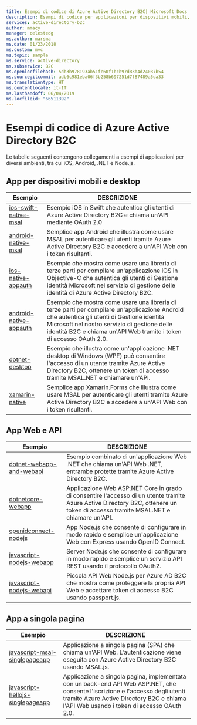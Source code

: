 ```yaml
---
title: Esempi di codice di Azure Active Directory B2C| Microsoft Docs
description: Esempi di codice per applicazioni per dispositivi mobili, desktop, Web e a singola pagina di Azure Active Directory B2C.
services: active-directory-b2c
author: mmacy
manager: celestedg
ms.author: marsma
ms.date: 01/23/2018
ms.custom: mvc
ms.topic: sample
ms.service: active-directory
ms.subservice: B2C
ms.openlocfilehash: 5db3b978193ab51fc60f1bcb97d83b4d24037b54
ms.sourcegitcommit: adb6c981eba06f3b258b697251d7f87489a5da33
ms.translationtype: HT
ms.contentlocale: it-IT
ms.lasthandoff: 06/04/2019
ms.locfileid: "66511392"
---
```

# <a name="azure-active-directory-b2c-code-samples"></a>Esempi di codice di Azure Active Directory B2C

Le tabelle seguenti contengono collegamenti a esempi di applicazioni per diversi ambienti, tra cui iOS, Android, .NET e Node.js.

## <a name="mobile-and-desktop-apps"></a>App per dispositivi mobili e desktop

| Esempio | DESCRIZIONE |
|--------| ----------- |
| [ios-swift-native-msal](https://github.com/Azure-Samples/active-directory-b2c-ios-swift-native-msal) | Esempio iOS in Swift che autentica gli utenti di Azure Active Directory B2C e chiama un'API mediante OAuth 2.0 |
| [android-native-msal](https://github.com/Azure-Samples/active-directory-b2c-android-native-msal) | Semplice app Android che illustra come usare MSAL per autenticare gli utenti tramite Azure Active Directory B2C e accedere a un'API Web con i token risultanti. |
| [ios-native-appauth](https://github.com/Azure-Samples/active-directory-b2c-ios-native-appauth) | Esempio che mostra come usare una libreria di terze parti per compilare un'applicazione iOS in Objective-C che autentica gli utenti di Gestione identità Microsoft nel servizio di gestione delle identità di Azure Active Directory B2C. |
| [android-native-appauth](https://github.com/Azure-Samples/active-directory-b2c-android-native-appauth) | Esempio che mostra come usare una libreria di terze parti per compilare un'applicazione Android che autentica gli utenti di Gestione identità Microsoft nel nostro servizio di gestione delle identità B2C e chiama un'API Web tramite i token di accesso OAuth 2.0. |
| [dotnet-desktop](https://github.com/Azure-Samples/active-directory-b2c-dotnet-desktop) | Esempio che illustra come un'applicazione .NET desktop di Windows (WPF) può consentire l'accesso di un utente tramite Azure Active Directory B2C, ottenere un token di accesso tramite MSAL.NET e chiamare un'API. | 
| [xamarin-native](https://github.com/Azure-Samples/active-directory-b2c-xamarin-native) | Semplice app Xamarin.Forms che illustra come usare MSAL per autenticare gli utenti tramite Azure Active Directory B2C e accedere a un'API Web con i token risultanti. |

## <a name="web-apps-and-apis"></a>App Web e API

| Esempio | DESCRIZIONE |
|--------| ----------- |
| [dotnet-webapp-and-webapi](https://github.com/Azure-Samples/active-directory-b2c-dotnet-webapp-and-webapi) | Esempio combinato di un'applicazione Web .NET che chiama un'API Web .NET, entrambe protette tramite Azure Active Directory B2C. |
| [dotnetcore-webapp](https://github.com/Azure-Samples/active-directory-b2c-dotnetcore-webapp) | Applicazione Web ASP.NET Core in grado di consentire l'accesso di un utente tramite Azure Active Directory B2C, ottenere un token di accesso tramite MSAL.NET e chiamare un'API. |
| [openidconnect-nodejs](https://github.com/AzureADQuickStarts/B2C-WebApp-OpenIDConnect-NodeJS) | App Node.js che consente di configurare in modo rapido e semplice un'applicazione Web con Express usando OpenID Connect. |
| [javascript-nodejs-webapp](https://github.com/AzureADQuickStarts/active-directory-b2c-javascript-nodejs-webapp) | Server Node.js che consente di configurare in modo rapido e semplice un servizio API REST usando il protocollo OAuth2. |
| [javascript-nodejs-webapi](https://github.com/Azure-Samples/active-directory-b2c-javascript-nodejs-webapi) | Piccola API Web Node.js per Azure AD B2C che mostra come proteggere la propria API Web e accettare token di accesso B2C usando passport.js. |

## <a name="single-page-apps"></a>App a singola pagina

| Esempio | DESCRIZIONE |
|--------| ----------- |
| [javascript-msal-singlepageapp](https://github.com/Azure-Samples/active-directory-b2c-javascript-msal-singlepageapp) | Applicazione a singola pagina (SPA) che chiama un'API Web. L'autenticazione viene eseguita con Azure Active Directory B2C usando MSAL.js. | 
| [javascript-hellojs-singlepageapp](https://github.com/Azure-Samples/active-directory-b2c-javascript-hellojs-singlepageapp) | Applicazione a singola pagina, implementata con un back-end API Web ASP.NET, che consente l'iscrizione e l'accesso degli utenti tramite Azure Active Directory B2C e chiama l'API Web usando i token di accesso OAuth 2.0. |
